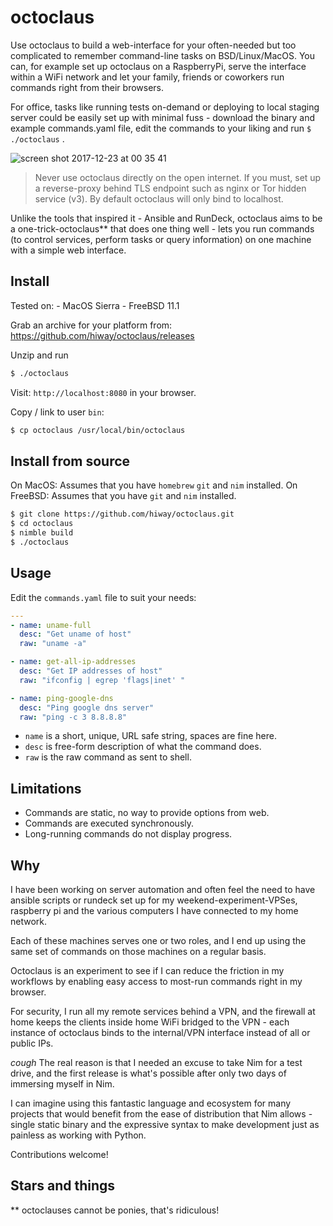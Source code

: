 # octoclaus

Use octoclaus to build a web-interface for your often-needed
but too complicated to remember command-line tasks on
BSD/Linux/MacOS. You can, for example set up octoclaus on
a RaspberryPi, serve the interface within a WiFi network and
let your family, friends or coworkers run commands right
from their browsers.

For office, tasks like running tests on-demand or deploying
to local staging server could be easily set up with minimal
fuss - download the binary and example commands.yaml file,
edit the commands to your liking and run `$ ./octoclaus` .

![screen shot 2017-12-23 at 00 35 41](https://user-images.githubusercontent.com/23116/34309830-1f2ed64a-e77a-11e7-9e6a-9e9fbb7b9946.png)

> Never use octoclaus directly on the open internet.
> If you must, set up a reverse-proxy behind TLS endpoint
> such as nginx or Tor hidden service (v3). By default
> octoclaus will only bind to localhost.

Unlike the tools that inspired it - Ansible and RunDeck,
octoclaus aims to be a one-trick-octoclaus** that does one
thing well - lets you run commands (to control services,
perform tasks or query information) on one machine with
a simple web interface.

## Install

Tested on:
    - MacOS Sierra
    - FreeBSD 11.1

Grab an archive for your platform from:
https://github.com/hiway/octoclaus/releases

Unzip and run

```bash
$ ./octoclaus
```

Visit: `http://localhost:8080` in your browser.

Copy / link to user `bin`:

```bash
$ cp octoclaus /usr/local/bin/octoclaus
```

## Install from source

On MacOS: Assumes that you have `homebrew` `git` and `nim` installed.
On FreeBSD: Assumes that you have `git` and `nim` installed.

```bash
$ git clone https://github.com/hiway/octoclaus.git
$ cd octoclaus
$ nimble build
$ ./octoclaus
```

## Usage

Edit the `commands.yaml` file to suit your needs:

```yaml
---
- name: uname-full
  desc: "Get uname of host"
  raw: "uname -a"

- name: get-all-ip-addresses
  desc: "Get IP addresses of host"
  raw: "ifconfig | egrep 'flags|inet' "

- name: ping-google-dns
  desc: "Ping google dns server"
  raw: "ping -c 3 8.8.8.8"
```

- `name` is a short, unique, URL safe string, spaces are fine here.
- `desc` is free-form description of what the command does.
- `raw` is the raw command as sent to shell.

## Limitations

- Commands are static, no way to provide options from web.
- Commands are executed synchronously.
- Long-running commands do not display progress.

## Why

I have been working on server automation and often feel
the need to have ansible scripts or rundeck set up for my
weekend-experiment-VPSes, raspberry pi and the various
computers I have connected to my home network.

Each of these machines serves one or two roles, and I
end up using the same set of commands on those machines
on a regular basis.

Octoclaus is an experiment to see if I can reduce the
friction in my workflows by enabling easy access to
most-run commands right in my browser.

For security, I run all my remote services behind a VPN,
and the firewall at home keeps the clients inside home
WiFi bridged to the VPN - each instance of octoclaus binds
to the internal/VPN interface instead of all or public IPs.

*cough* The real reason is that I needed an excuse to take
Nim for a test drive, and the first release is what's
possible after only two days of immersing myself in Nim.

I can imagine using this fantastic language and ecosystem
for many projects that would benefit from the ease of
distribution that Nim allows - single static binary and
the expressive syntax to make development just as painless
as working with Python.

Contributions welcome!


## Stars and things

** octoclauses cannot be ponies, that's ridiculous!
